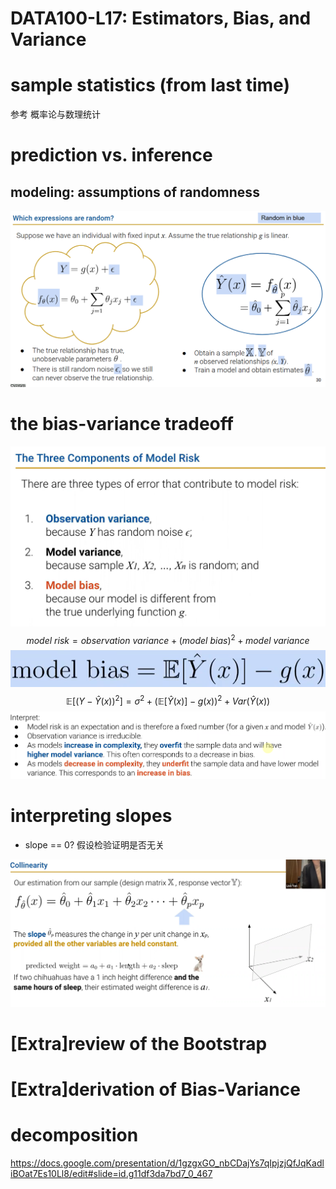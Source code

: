 # DATA100-L17: Estimators, Bias, and Variance

# sample statistics (from last time)
参考 概率论与数理统计
# prediction vs. inference
## modeling: assumptions of randomness
![alt text](image.png)
# the bias-variance tradeoff
![alt text](image-1.png)
$$
model\ risk = observation\ variance + (model\ bias)^2+model\ variance
$$
![alt text](image-2.png)
$$
\mathbb{E}[(Y-\hat{Y}(x))^2] = \sigma^2+(\mathbb{E}[\hat{Y}(x)]-g(x))^2+Var(\hat{Y}(x))
$$
![alt text](image-3.png)
# interpreting slopes
- slope == 0? 假设检验证明是否无关

![alt text](image-4.png)
# [Extra]review of the Bootstrap
# [Extra]derivation of Bias-Variance
# decomposition

https://docs.google.com/presentation/d/1gzgxGO_nbCDajYs7qIpjzjQfJqKadliBOat7Es10Ll8/edit#slide=id.g11df3da7bd7_0_467
